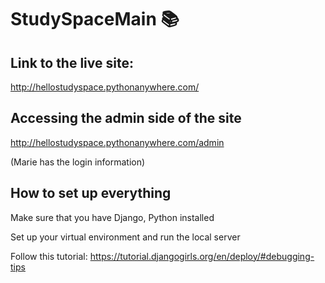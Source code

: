 # StudySpaceMain :books:

## Link to the live site:
http://hellostudyspace.pythonanywhere.com/

## Accessing the admin side of the site
http://hellostudyspace.pythonanywhere.com/admin

(Marie has the login information)

## How to set up everything
Make sure that you have Django, Python installed

Set up your virtual environment and run the local server

Follow this tutorial:
https://tutorial.djangogirls.org/en/deploy/#debugging-tips
